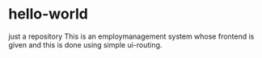 # hello-world
just a repository
This is an employmanagement system whose frontend is given and this is done using simple ui-routing.
